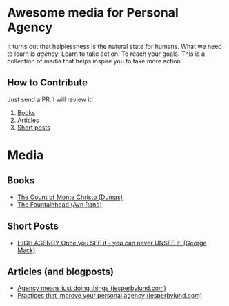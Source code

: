 # Awesome media for Personal Agency
It turns out that helplessness is the natural state for humans. What we need to learn is _agency_. Learn to take action. To reach your goals.
This is a collection of media that helps inspire you to take more action.

## How to Contribute
Just send a PR. I will review it!

1. [Books](#books)
2. [Articles](#articles-and-blogposts)
4. [Short posts](#short-posts)

# Media

## Books
- [The Count of Monte Christo (Dumas)](https://www.amazon.com/Count-Monte-Cristo-Alexandre-Dumas-ebook/dp/B07DNZNVJN/?_encoding=UTF8&pd_rd_w=Z1PMH&content-id=amzn1.sym.05575cf6-d484-437c-b7e0-42887775cf30&pf_rd_p=05575cf6-d484-437c-b7e0-42887775cf30&pf_rd_r=141-1555651-4636438&pd_rd_wg=AsMx3&pd_rd_r=b44d4929-9854-4f4e-8527-99d6cf2cbd9e&ref_=aufs_ap_sc_dsk)
- [The Fountainhead (Ayn Rand)](https://www.amazon.com/Fountainhead-Ayn-Rand-ebook/dp/B002OSXDAU/ref=sr_1_1?crid=26RDMGUANCHX0&dib=eyJ2IjoiMSJ9.GOLDyKKCvUWTHWzpbfncxiaz400Iz706nLH3Q8sB1lxMJslsMz1_vcKXrklszCeMZsUxlVL01PSsozKFRXr79XvpoLsxne8kVTI0IT2916e5QKnWAPuNUQHxRdutNCi0moMC17NiD8ER8ma_531nm8pCl-1mUeQ5EeWI3jdbVB853Kly49cahykKE9Gi98shj0pldtOrr3CEaODZomH3-cNLoX1A0CF9SDWzpu_Oh4Y.Muy9ROQRK7jTQ6jUE2fYH4i0Hg-GIrmGJF-sLpFYKgk&dib_tag=se&keywords=the+fountainhead&qid=1733422679&s=digital-text&sprefix=the+fountain%2Cdigital-text%2C266&sr=1-1)

## Short Posts
- [HIGH AGENCY Once you SEE it - you can never UNSEE it. (George Mack)](https://x.com/george__mack/status/1068238562443841538)

## Articles (and blogposts)
- [Agency means just doing things (jesperbylund.com) ](https://jesperbylund.com/blog/agency-is-just-doing-things)
- [Practices that improve your personal agency (jesperbylund.com)](https://jesperbylund.com/blog/improve-your-agency)
